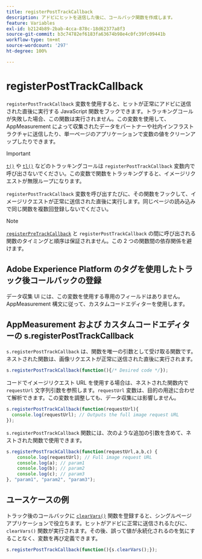 ```yaml
---
title: registerPostTrackCallback
description: アドビにヒットを送信した後に、コールバック関数を作成します。
feature: Variables
exl-id: b2124b89-2bab-4cca-878c-18d62377a8f3
source-git-commit: b3c74782ef6183fa63674b98e4c0fc39fc09441b
workflow-type: tm+mt
source-wordcount: '297'
ht-degree: 100%

---
```


# registerPostTrackCallback

`registerPostTrackCallback` 変数を使用すると、ヒットが正常にアドビに送信された直後に実行する JavaScript 関数をフックできます。トラッキングコールが失敗した場合、この関数は実行されません。この変数を使用して、AppMeasurement によって収集されたデータをパートナーや社内インフラストラクチャに送信したり、単一ページのアプリケーションで変数の値をクリーンアップしたりできます。

>[!IMPORTANT]
>
> [`t()`](t-method.md) や [`tl()`](tl-method.md) などのトラッキングコールは `registerPostTrackCallback` 変数内で呼び出さないでください。この変数で関数をトラッキングすると、イメージリクエストが無限ループになります。

`registerPostTrackCallback` 変数を呼び出すたびに、その関数をフックして、イメージリクエストが正常に送信された直後に実行します。同じページの読み込みで同じ関数を複数回登録しないでください。

>[!NOTE]
>
> [`registerPreTrackCallback`](registerpretrackcallback.md) と `registerPostTrackCallback` の間に呼び出される関数のタイミングと順序は保証されません。この 2 つの関数間の依存関係を避けます。

## Adobe Experience Platform のタグを使用したトラック後コールバックの登録

データ収集 UI には、この変数を使用する専用のフィールドはありません。AppMeasurement 構文に従って、カスタムコードエディターを使用します。

## AppMeasurement および カスタムコードエディターの s.registerPostTrackCallback

`s.registerPostTrackCallback` は、関数を唯一の引数として受け取る関数です。ネストされた関数は、画像リクエストが正常に送信された直後に実行されます。

```js
s.registerPostTrackCallback(function(){/* Desired code */});
```

コードでイメージリクエスト URL を使用する場合は、ネストされた関数内で `requestUrl` 文字列引数を参照します。`requestUrl` 変数は、目的の用途に合わせて解析できます。この変数を調整しても、データ収集には影響しません。

```js
s.registerPostTrackCallback(function(requestUrl){
  console.log(requestUrl); // Outputs the full image request URL
});
```

`s.registerPostTrackCallback` 関数には、次のような追加の引数を含めて、ネストされた関数で使用できます。

```js
s.registerPostTrackCallback(function(requestUrl,a,b,c) {
    console.log(requestUrl); // Full image request URL
    console.log(a); // param1
    console.log(b); // param2
    console.log(c); // param3
}, "param1", "param2", "param3");
```

## ユースケースの例

トラック後のコールバックに [`clearVars()`](clearvars.md) 関数を登録すると、シングルページアプリケーションで役立ちます。ヒットがアドビに正常に送信されるたびに、`clearVars()` 関数が実行されます。その後、誤って値が永続化されるのを気にすることなく、変数を再び定義できます。

```js
s.registerPostTrackCallback(function(){s.clearVars();});
```
